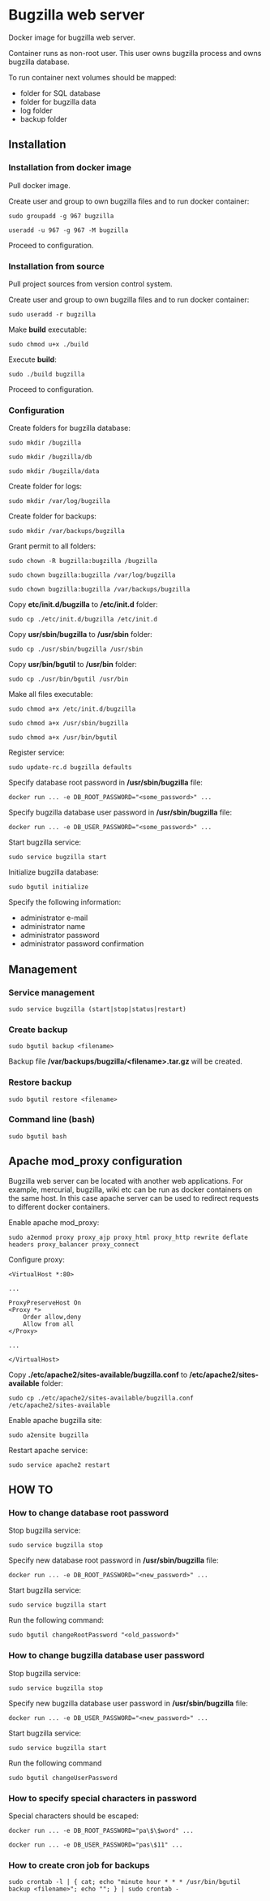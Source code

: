 Bugzilla web server
===================
Docker image for bugzilla web server.

Container runs as non-root user.
This user owns bugzilla process and owns bugzilla database.

To run container next volumes should be mapped:
* folder for SQL database
* folder for bugzilla data
* log folder
* backup folder

Installation
------------
### Installation from docker image
Pull docker image.

Create user and group to own bugzilla files and to run docker container:
```
sudo groupadd -g 967 bugzilla
```
```
useradd -u 967 -g 967 -M bugzilla
```

Proceed to configuration.

### Installation from source
Pull project sources from version control system.

Create user and group to own bugzilla files and to run docker container:
```
sudo useradd -r bugzilla
```

Make **build** executable:
```
sudo chmod u+x ./build
```

Execute **build**:
```
sudo ./build bugzilla
```

Proceed to configuration.

### Configuration
Create folders for bugzilla database:
```
sudo mkdir /bugzilla
```
```
sudo mkdir /bugzilla/db
```
```
sudo mkdir /bugzilla/data
```

Create folder for logs:
```
sudo mkdir /var/log/bugzilla
```

Create folder for backups:
```
sudo mkdir /var/backups/bugzilla
```

Grant permit to all folders:
```
sudo chown -R bugzilla:bugzilla /bugzilla
```
```
sudo chown bugzilla:bugzilla /var/log/bugzilla
```
```
sudo chown bugzilla:bugzilla /var/backups/bugzilla
```

Copy **etc/init.d/bugzilla** to **/etc/init.d** folder:
```
sudo cp ./etc/init.d/bugzilla /etc/init.d
```

Copy **usr/sbin/bugzilla** to **/usr/sbin** folder:
```
sudo cp ./usr/sbin/bugzilla /usr/sbin
```

Copy **usr/bin/bgutil** to **/usr/bin** folder:
```
sudo cp ./usr/bin/bgutil /usr/bin
```

Make all files executable:
```
sudo chmod a+x /etc/init.d/bugzilla
```
```
sudo chmod a+x /usr/sbin/bugzilla
```
```
sudo chmod a+x /usr/bin/bgutil
```

Register service:
```
sudo update-rc.d bugzilla defaults
```

Specify database root password in **/usr/sbin/bugzilla** file:
```
docker run ... -e DB_ROOT_PASSWORD="<some_password>" ...
```

Specify bugzilla database user password in **/usr/sbin/bugzilla** file:
```
docker run ... -e DB_USER_PASSWORD="<some_password>" ...  
```

Start bugzilla service:
```
sudo service bugzilla start
```

Initialize bugzilla database:
```
sudo bgutil initialize
```

Specify the following information:
* administrator e-mail
* administrator name
* administrator password
* administrator password confirmation

Management
----------
### Service management
```
sudo service bugzilla (start|stop|status|restart)
```

### Create backup
```
sudo bgutil backup <filename>
```

Backup file **/var/backups/bugzilla/&lt;filename&gt;.tar.gz** will be created.

### Restore backup
```
sudo bgutil restore <filename>
```

### Command line (bash)
```
sudo bgutil bash
```

Apache mod_proxy configuration
------------------------------
Bugzilla web server can be located with another web applications.
For example, mercurial, bugzilla, wiki etc can be run as docker containers on the same host.
In this case apache server can be used to redirect requests to different docker containers.

Enable apache mod_proxy:
```
sudo a2enmod proxy proxy_ajp proxy_html proxy_http rewrite deflate headers proxy_balancer proxy_connect
```

Configure proxy:
```
<VirtualHost *:80>

...

ProxyPreserveHost On
<Proxy *>
    Order allow,deny
    Allow from all
</Proxy>

...

</VirtualHost>
```

Copy **./etc/apache2/sites-available/bugzilla.conf** to **/etc/apache2/sites-available** folder:
```
sudo cp ./etc/apache2/sites-available/bugzilla.conf /etc/apache2/sites-available
```

Enable apache bugzilla site:
```
sudo a2ensite bugzilla
```

Restart apache service:
```
sudo service apache2 restart
```

HOW TO
------
### How to change database root password
Stop bugzilla service:
```
sudo service bugzilla stop
```

Specify new database root password in **/usr/sbin/bugzilla** file:
```
docker run ... -e DB_ROOT_PASSWORD="<new_password>" ...
```

Start bugzilla service:
```
sudo service bugzilla start
```

Run the following command:
```
sudo bgutil changeRootPassword "<old_password>"
```

### How to change bugzilla database user password
Stop bugzilla service:
```
sudo service bugzilla stop
```

Specify new bugzilla database user password in **/usr/sbin/bugzilla** file:
```
docker run ... -e DB_USER_PASSWORD="<new_password>" ...  
```

Start bugzilla service:
```
sudo service bugzilla start
```

Run the following command
```
sudo bgutil changeUserPassword
```

### How to specify special characters in password
Special characters should be escaped:
```
docker run ... -e DB_ROOT_PASSWORD="pa\$\$word" ...
```
```
docker run ... -e DB_USER_PASSWORD="pas\$11" ...  
```

### How to create cron job for backups
```
sudo crontab -l | { cat; echo "minute hour * * * /usr/bin/bgutil backup <filename>"; echo ""; } | sudo crontab -
```
